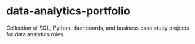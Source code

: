 # data-analytics-portfolio
Collection of SQL, Python, dashboards, and business case study projects for data analytics roles.
